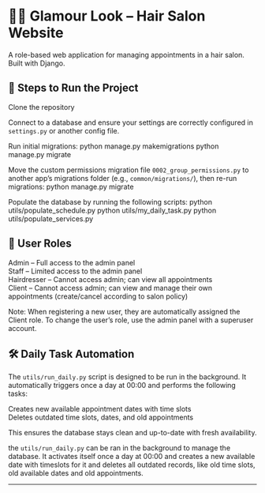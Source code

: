 # 💇‍♀️ Glamour Look – Hair Salon Website

A role-based web application for managing appointments in a hair salon. Built with Django.

## 🚀 Steps to Run the Project
Clone the repository

Connect to a database and ensure your settings are correctly configured in `settings.py` or another config file.

Run initial migrations:
python manage.py makemigrations
python manage.py migrate

Move the custom permissions migration file `0002_group_permissions.py` to another app’s migrations folder (e.g., `common/migrations/`), then re-run migrations:
python manage.py migrate

Populate the database by running the following scripts:
python utils/populate_schedule.py
python utils/my_daily_task.py
python utils/populate_services.py

## 👥 User Roles

Admin – Full access to the admin panel  
Staff – Limited access to the admin panel  
Hairdresser – Cannot access admin; can view all appointments  
Client – Cannot access admin; can view and manage their own appointments (create/cancel according to salon policy)

Note: When registering a new user, they are automatically assigned the Client role. To change the user’s role, use the admin panel with a superuser account.

## 🛠 Daily Task Automation

The `utils/run_daily.py` script is designed to be run in the background. It automatically triggers once a day at 00:00 and performs the following tasks:

Creates new available appointment dates with time slots  
Deletes outdated time slots, dates, and old appointments

This ensures the database stays clean and up-to-date with fresh availability.



the `utils/run_daily.py` can be ran in the background to manage the database. It activates itself once a day at 00:00 and creates a new available date with timeslots for it and deletes all outdated records, like old time slots, old available dates and old appointments.

----------------------------
